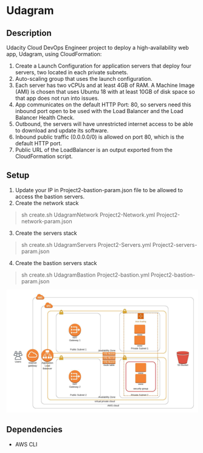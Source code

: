 # Udagram
## Description
Udacity Cloud DevOps Engineer project to deploy a high-availability web app, Udagram, using CloudFormation:
1. Create a Launch Configuration for application servers that deploy four servers, two located in each private subnets. 
2. Auto-scaling group that uses the launch configuration. 
3. Each server has two vCPUs and at least 4GB of RAM. A Machine Image (AMI) is chosen that uses Ubuntu 18 with at least 10GB of disk space so that app does not run into issues. 
4. App communicates on the default HTTP Port: 80, so servers need this inbound port open to be used with the Load Balancer and the Load Balancer Health Check. 
5. Outbound, the servers will have unrestricted internet access to be able to download and update its software. 
6. Inbound public traffic (0.0.0.0/0) is allowed on port 80, which is the default HTTP port. 
7. Public URL of the LoadBalancer is an output exported from the CloudFormation script.

## Setup 
1. Update your IP in Project2-bastion-param.json file to be allowed to access the bastion servers.
2. Create the network stack
>sh create.sh UdagramNetwork Project2-Network.yml Project2-network-param.json
3. Create the servers stack
>sh create.sh UdagramServers Project2-Servers.yml Project2-servers-param.json
4. Create the bastion servers stack
>sh create.sh UdagramBastion Project2-bastion.yml Project2-bastion-param.json

![Udagram_app](https://github.com/MohamedMohsenX2/Udagram-CloudFomatoion/blob/main/UdagramProject.jpeg)

## Dependencies
* AWS CLI
